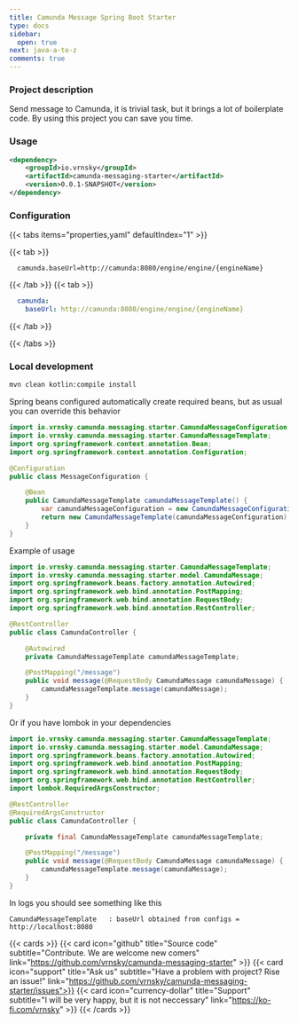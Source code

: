 ```yaml
---
title: Camunda Message Spring Boot Starter
type: docs
sidebar:
  open: true
next: java-a-to-z
comments: true
---
```


### Project description
Send message to Camunda, it is trivial task, but it brings a lot of boilerplate code.
By using this project you can save you time.

### Usage
```xml {filename="pom.xml"}
<dependency>
    <groupId>io.vrnsky</groupId>
    <artifactId>camunda-messaging-starter</artifactId>
    <version>0.0.1-SNAPSHOT</version>
</dependency>
```

### Configuration
{{< tabs items="properties,yaml" defaultIndex="1" >}}

  {{< tab >}}
  ```properties
    camunda.baseUrl=http://camunda:8080/engine/engine/{engineName}
  ```
  {{< /tab >}}
  {{< tab >}}
  ```yaml
    camunda:
      baseUrl: http://camunda:8080/engine/engine/{engineName}
  ```
  {{< /tab >}}

{{< /tabs >}}
### Local development

```bash
mvn clean kotlin:compile install
```

Spring beans configured automatically create required beans, but as usual you can override
this behavior

```java {filename="MessageConfiguration.java"}
import io.vrnsky.camunda.messaging.starter.CamundaMessageConfiguration;
import io.vrnsky.camunda.messaging.starter.CamundaMessageTemplate;
import org.springframework.context.annotation.Bean;
import org.springframework.context.annotation.Configuration;

@Configuration
public class MessageConfiguration {

    @Bean
    public CamundaMessageTemplate camundaMessageTemplate() {
        var camundaMessageConfiguration = new CamundaMessageConfiguration("http://localhost:8080");
        return new CamundaMessageTemplate(camundaMessageConfiguration);
    }
}
```

Example of usage

```java {filename="CamundaController.java"}
import io.vrnsky.camunda.messaging.starter.CamundaMessageTemplate;
import io.vrnsky.camunda.messaging.starter.model.CamundaMessage;
import org.springframework.beans.factory.annotation.Autowired;
import org.springframework.web.bind.annotation.PostMapping;
import org.springframework.web.bind.annotation.RequestBody;
import org.springframework.web.bind.annotation.RestController;

@RestController
public class CamundaController {

    @Autowired
    private CamundaMessageTemplate camundaMessageTemplate;

    @PostMapping("/message")
    public void message(@RequestBody CamundaMessage camundaMessage) {
        camundaMessageTemplate.message(camundaMessage);
    }
}
```

Or if you have lombok in your dependencies
```java {filename="CamundaController.java", hl_lines=[7,13]}
import io.vrnsky.camunda.messaging.starter.CamundaMessageTemplate;
import io.vrnsky.camunda.messaging.starter.model.CamundaMessage;
import org.springframework.beans.factory.annotation.Autowired;
import org.springframework.web.bind.annotation.PostMapping;
import org.springframework.web.bind.annotation.RequestBody;
import org.springframework.web.bind.annotation.RestController;
import lombok.RequiredArgsConstructor;

@RestController
@RequiredArgsConstructor
public class CamundaController {

    private final CamundaMessageTemplate camundaMessageTemplate;

    @PostMapping("/message")
    public void message(@RequestBody CamundaMessage camundaMessage) {
        camundaMessageTemplate.message(camundaMessage);
    }
}
```


In logs you should see something like this

```text
CamundaMessageTemplate   : baseUrl obtained from configs = http://localhost:8080
```
{{< cards >}}
{{< card icon="github" title="Source code" subtitle="Contribute. We are welcome new comers" link="https://github.com/vrnsky/camunda-messaging-starter" >}}
{{< card icon="support" title="Ask us" subtitle="Have a problem with project? Rise an issue!" link="https://github.com/vrnsky/camunda-messaging-starter/issues">}}
{{< card icon="currency-dollar" title="Support" subtitle="I will be very happy, but it is not neccessary" link="https://ko-fi.com/vrnsky" >}}
{{< /cards >}}

